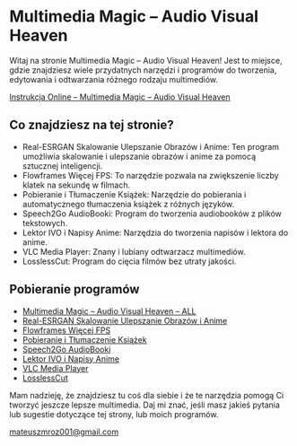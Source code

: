 # Multimedia Magic – Audio Visual Heaven

Witaj na stronie Multimedia Magic – Audio Visual Heaven! Jest to miejsce, gdzie znajdziesz wiele przydatnych narzędzi i programów do tworzenia, edytowania i odtwarzania różnego rodzaju multimediów.

[Instrukcja Online – Multimedia Magic – Audio Visual Heaven](https://mattymroz.github.io/MultimediaMagic/)

## Co znajdziesz na tej stronie?

- Real-ESRGAN Skalowanie Ulepszanie Obrazów i Anime: Ten program umożliwia skalowanie i ulepszanie obrazów i anime za pomocą sztucznej inteligencji.
- Flowframes Więcej FPS: To narzędzie pozwala na zwiększenie liczby klatek na sekundę w filmach.
- Pobieranie i Tłumaczenie Książek: Narzędzie do pobierania i automatycznego tłumaczenia książek z różnych języków.
- Speech2Go AudioBooki: Program do tworzenia audiobooków z plików tekstowych.
- Lektor IVO i Napisy Anime: Narzędzia do tworzenia napisów i lektora do anime.
- VLC Media Player: Znany i lubiany odtwarzacz multimediów.
- LosslessCut: Program do cięcia filmów bez utraty jakości.

## Pobieranie programów

- [Multimedia Magic – Audio Visual Heaven – ALL](https://drive.google.com/file/d/1mQ6U_GRjtfcOF4V_neK2Od8anSFDLDwB/view?usp=share_link)
- [Real-ESRGAN Skalowanie Ulepszanie Obrazów i Anime](https://drive.google.com/file/d/15zA500dv1ZBcG7PKSrsVfL0_z0oaux6j/view?usp=share_link)
- [Flowframes Więcej FPS](https://drive.google.com/file/d/1MmizyG8aFOU_igNP9EUT7iU-OvVgNyF8/view?usp=share_link)
- [Pobieranie i Tłumaczenie Książek](https://drive.google.com/file/d/18nAUYTg1EcS0HZOBt7qeWVTqnBI-_ShV/view?usp=share_link)
- [Speech2Go AudioBooki](https://drive.google.com/file/d/1nZgXtmAEAFYwv0KvvqFzHOuvmA9CD5Eb/view?usp=share_link)
- [Lektor IVO i Napisy Anime](https://drive.google.com/file/d/1vMatt_28kwtmYIafAHLBFZlTV98WZYnI/view?usp=share_link)
- [VLC Media Player](https://drive.google.com/file/d/1C11feB8tv8xiTsd2wFeYqys2BxiAQqOE/view?usp=share_link)
- [LosslessCut](https://drive.google.com/file/d/1hJibF8I8pNeJVjb9GZNrxwzPrGk47W3r/view?usp=share_link)

Mam nadzieję, że znajdziesz tu coś dla siebie i że te narzędzia pomogą Ci tworzyć jeszcze lepsze multimedia. Daj mi znać, jeśli masz jakieś pytania lub sugestie dotyczące tej strony, lub moich programów.

[mateuszmroz001@gmail.com](mailto:mateuszmroz001@gmail.com)
